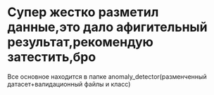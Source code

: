 # Супер жестко разметил данные,это дало афигительный результат,рекомендую затестить,бро
Все основное находится в папке anomaly_detector(разменченный датасет+валидационный файлы и класс)

